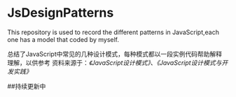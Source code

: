 # JsDesignPatterns
This repository is used to record the different patterns in JavaScript,each one has a model that coded by myself. 

总结了JavaScript中常见的几种设计模式，每种模式都以一段实例代码帮助解释理解，以供参考
资料来源于：*《JavaScript设计模式》、《JavaScript设计模式与开发实践》*

##持续更新中